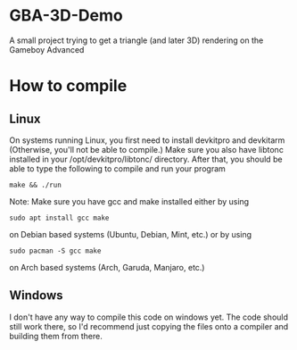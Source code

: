 # GBA-3D-Demo
A small project trying to get a triangle (and later 3D) rendering on the Gameboy Advanced

# How to compile

## Linux
On systems running Linux, you first need to install devkitpro and devkitarm (Otherwise, you'll not be able to compile.) Make sure you also have
libtonc installed in your /opt/devkitpro/libtonc/ directory. After that, you should be able to
type the following to compile and run your program
```
make && ./run
```

Note: Make sure you have gcc and make installed either by using
```
sudo apt install gcc make
```
on Debian based systems (Ubuntu, Debian, Mint, etc.) or by using
```
sudo pacman -S gcc make
```

on Arch based systems (Arch, Garuda, Manjaro, etc.)

## Windows
I don't have any way to compile this code on windows yet. The code should still work there, so I'd recommend just copying the files onto a compiler
and building them from there.
